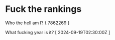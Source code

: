 # Fuck the rankings

Who the hell am I?
{ 7862269 }

What fucking year is it?
[ 2024-09-19T02:30:00Z ]
